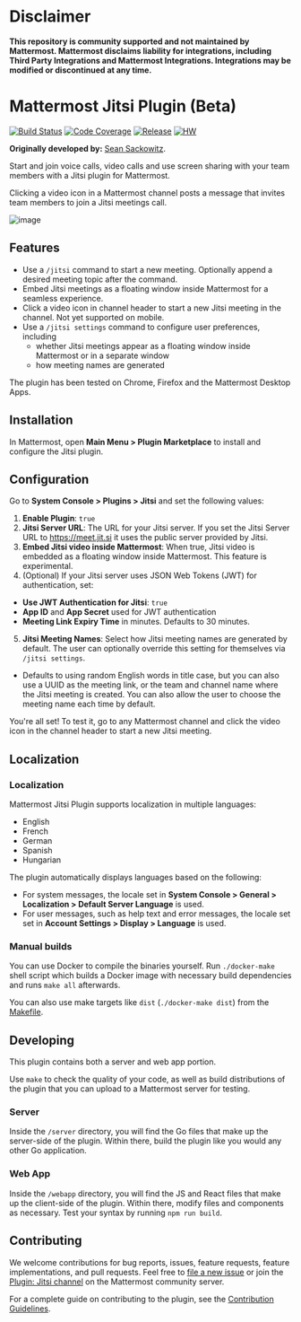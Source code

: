 # Disclaimer

**This repository is community supported and not maintained by Mattermost. Mattermost disclaims liability for integrations, including Third Party Integrations and Mattermost Integrations. Integrations may be modified or discontinued at any time.**

# Mattermost Jitsi Plugin (Beta)

[![Build Status](https://img.shields.io/circleci/project/github/mattermost/mattermost-plugin-jitsi/master)](https://circleci.com/gh/mattermost/mattermost-plugin-jitsi)
[![Code Coverage](https://img.shields.io/codecov/c/github/mattermost/mattermost-plugin-jitsi/master)](https://codecov.io/gh/mattermost/mattermost-plugin-jitsi)
[![Release](https://img.shields.io/github/v/release/mattermost/mattermost-plugin-jitsi)](https://github.com/mattermost/mattermost-plugin-jitsi/releases/latest)
[![HW](https://img.shields.io/github/issues/mattermost/mattermost-plugin-jitsi/Up%20For%20Grabs?color=dark%20green&label=Help%20Wanted)](https://github.com/mattermost/mattermost-plugin-jitsi/issues?q=is%3Aissue+is%3Aopen+sort%3Aupdated-desc+label%3A%22Up+For+Grabs%22+label%3A%22Help+Wanted%22)

**Originally developed by:** [Sean Sackowitz](https://github.com/seansackowitz).

Start and join voice calls, video calls and use screen sharing with your team members with a Jitsi plugin for Mattermost.

Clicking a video icon in a Mattermost channel posts a message that invites team members to join a Jitsi meetings call.

![image](https://user-images.githubusercontent.com/13119842/86600303-e145a600-bf6d-11ea-8562-775869064af0.png)

## Features

- Use a `/jitsi` command to start a new meeting. Optionally append a desired meeting topic after the command.
- Embed Jitsi meetings as a floating window inside Mattermost for a seamless experience.
- Click a video icon in channel header to start a new Jitsi meeting in the channel. Not yet supported on mobile.
- Use a `/jitsi settings` command to configure user preferences, including
    - whether Jitsi meetings appear as a floating window inside Mattermost or in a separate window
    - how meeting names are generated

The plugin has been tested on Chrome, Firefox and the Mattermost Desktop Apps.

## Installation

In Mattermost, open **Main Menu > Plugin Marketplace** to install and configure the Jitsi plugin.

## Configuration

Go to **System Console > Plugins > Jitsi** and set the following values:

1. **Enable Plugin**: ``true``
2. **Jitsi Server URL**: The URL for your Jitsi server. If you set the Jitsi Server URL to https://meet.jit.si it uses the public server provided by Jitsi.
3. **Embed Jitsi video inside Mattermost**: When true, Jitsi video is embedded as a floating window inside Mattermost. This feature is experimental.
4. (Optional) If your Jitsi server uses JSON Web Tokens (JWT) for authentication, set:

  - **Use JWT Authentication for Jitsi**: ``true``
  - **App ID** and **App Secret** used for JWT authentication
  - **Meeting Link Expiry Time** in minutes. Defaults to 30 minutes.

5. **Jitsi Meeting Names**: Select how Jitsi meeting names are generated by default. The user can optionally override this setting for themselves via `/jitsi settings`.

  - Defaults to using random English words in title case, but you can also use a UUID as the meeting link, or the team and channel name where the Jitsi meeting is created. You can also allow the user to choose the meeting name each time by default.

You're all set! To test it, go to any Mattermost channel and click the video icon in the channel header to start a new Jitsi meeting.

## Localization

### Localization

Mattermost Jitsi Plugin supports localization in multiple languages:
- English
- French
- German
- Spanish
- Hungarian

The plugin automatically displays languages based on the following:
- For system messages, the locale set in **System Console > General > Localization > Default Server Language** is used.
- For user messages, such as help text and error messages, the locale set set in **Account Settings > Display > Language** is used.

### Manual builds

You can use Docker to compile the binaries yourself. Run `./docker-make` shell script which builds a Docker image with necessary build dependencies and runs `make all` afterwards.

You can also use make targets like `dist` (`./docker-make dist`) from the [Makefile](./Makefile).

## Developing

This plugin contains both a server and web app portion.

Use `make` to check the quality of your code, as well as build distributions of the plugin that you can upload to a Mattermost server for testing.

### Server

Inside the `/server` directory, you will find the Go files that make up the server-side of the plugin. Within there, build the plugin like you would any other Go application.

### Web App

Inside the `/webapp` directory, you will find the JS and React files that make up the client-side of the plugin. Within there, modify files and components as necessary. Test your syntax by running `npm run build`.

## Contributing

We welcome contributions for bug reports, issues, feature requests, feature implementations, and pull requests. Feel free to [file a new issue](https://github.com/mattermost/mattermost-plugin-jitsi/issues/new/choose) or join the [Plugin: Jitsi channel](https://community.mattermost.com/core/channels/plugin-jitsi) on the Mattermost community server.

For a complete guide on contributing to the plugin, see the [Contribution Guidelines](CONTRIBUTING.md).
